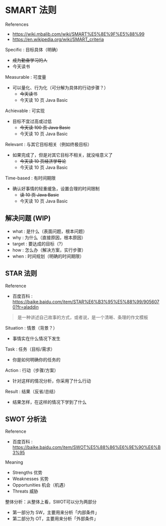 # SMART 法则

References

- https://wiki.mbalib.com/wiki/SMART%E5%8E%9F%E5%88%99
- https://en.wikipedia.org/wiki/SMART_criteria

Specific : 目标具体（明确）

- ~~成为勤奋学习的人~~
- 今天读书

Measurable : 可度量

- 可以量化、行为化（可分解为具体的行动步骤？）
    - ~~今天读书~~
    - 今天读 10 页 Java Basic

Achievable : 可实现

- 目标不宜过高或过低
    - ~~今天读 100 页 Java Basic~~
    - 今天读 10 页 Java Basic

Relevant : 与其它目标相关（例如终极目标）

- 如果完成了，但是对其它目标不相关，就没啥意义了
    - ~~今天读 10 页经济学导论~~
    - 今天读 10 页 Java Basic

Time-based : 有时间期限

- 确认好事情的轻重缓急，设置合理的时间限制
    - ~~读 10 页 Java Basic~~
    - 今天读 10 页 Java Basic

## 解决问题 (WIP)

- what : 是什么（表面问题，根本问题）
- why : 为什么（直接原因，根本原因）
- target : 要达成的目标（?）
- how : 怎么办（解决方案，实行步骤）
- when : 时间规划（明确的时间期限）

## STAR 法则

Reference

- 百度百科 : https://baike.baidu.com/item/STAR%E6%B3%95%E5%88%99/9056070?fr=aladdin

> 是一种讲述自己故事的方式，或者说，是一个清晰、条理的作文模板

Situation : 情景（背景？）

- 事情实在什么情况下发生

Task : 任务（目标/需求）

- 你是如何明确你的任务的

Action : 行动（步骤/方案）

- 针对这样的情况分析，你采用了什么行动

Result : 结果（反省/总结）

- 结果怎样，在这样的情况下学到了什么

## SWOT 分析法

Reference

- 百度百科 : https://baike.baidu.com/item/SWOT%E5%88%86%E6%9E%90%E6%B3%95

Meaning

- Strengths 优势
- Weaknesses 劣势
- Opportunities 机会（机遇）
- Threats 威胁

整体分析：从整体上看，SWOT可以分为两部分

- 第一部分为 SW，主要用来分析「内部条件」
- 第二部分为 OT，主要用来分析「外部条件」
